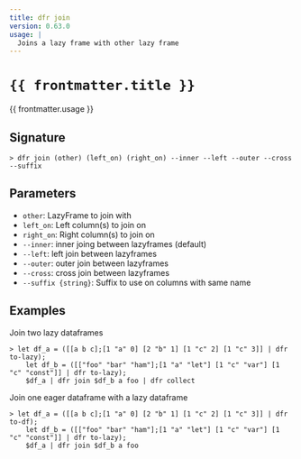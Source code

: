 ```yaml
---
title: dfr join
version: 0.63.0
usage: |
  Joins a lazy frame with other lazy frame
---
```


<script>
  import { usePageFrontmatter } from '@vuepress/client';
  export default { computed: { frontmatter() { return usePageFrontmatter().value; } } }
</script>

# <code>{{ frontmatter.title }}</code>

<div style='white-space: pre-wrap;'>{{ frontmatter.usage }}</div>

## Signature

```> dfr join (other) (left_on) (right_on) --inner --left --outer --cross --suffix```

## Parameters

 -  `other`: LazyFrame to join with
 -  `left_on`: Left column(s) to join on
 -  `right_on`: Right column(s) to join on
 -  `--inner`: inner joing between lazyframes (default)
 -  `--left`: left join between lazyframes
 -  `--outer`: outer join between lazyframes
 -  `--cross`: cross join between lazyframes
 -  `--suffix {string}`: Suffix to use on columns with same name

## Examples

Join two lazy dataframes
```shell
> let df_a = ([[a b c];[1 "a" 0] [2 "b" 1] [1 "c" 2] [1 "c" 3]] | dfr to-lazy);
    let df_b = ([["foo" "bar" "ham"];[1 "a" "let"] [1 "c" "var"] [1 "c" "const"]] | dfr to-lazy);
    $df_a | dfr join $df_b a foo | dfr collect
```

Join one eager dataframe with a lazy dataframe
```shell
> let df_a = ([[a b c];[1 "a" 0] [2 "b" 1] [1 "c" 2] [1 "c" 3]] | dfr to-df);
    let df_b = ([["foo" "bar" "ham"];[1 "a" "let"] [1 "c" "var"] [1 "c" "const"]] | dfr to-lazy);
    $df_a | dfr join $df_b a foo
```
